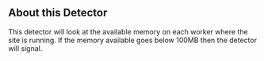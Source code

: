 ## About this Detector

This detector will look at the available memory on each worker where the site is running. If the memory available goes below 100MB then the detector will signal.
